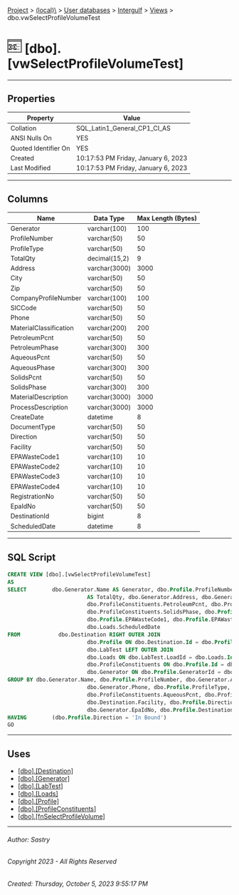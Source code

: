 #### 

[Project](../../../../index.md) > [(local)\\](../../../index.md) > [User databases](../../index.md) > [Intergulf](../index.md) > [Views](Views.md) > dbo.vwSelectProfileVolumeTest

# ![Views](../../../../Images/View32.png) [dbo].[vwSelectProfileVolumeTest]

---

## <a name="#properties"></a>Properties

| Property | Value |
|---|---|
| Collation | SQL_Latin1_General_CP1_CI_AS |
| ANSI Nulls On | YES |
| Quoted Identifier On | YES |
| Created | 10:17:53 PM Friday, January 6, 2023 |
| Last Modified | 10:17:53 PM Friday, January 6, 2023 |


---

## <a name="#columns"></a>Columns

| Name | Data Type | Max Length (Bytes) |
|---|---|---|
| Generator | varchar(100) | 100 |
| ProfileNumber | varchar(50) | 50 |
| ProfileType | varchar(50) | 50 |
| TotalQty | decimal(15,2) | 9 |
| Address | varchar(3000) | 3000 |
| City | varchar(50) | 50 |
| Zip | varchar(50) | 50 |
| CompanyProfileNumber | varchar(100) | 100 |
| SICCode | varchar(50) | 50 |
| Phone | varchar(50) | 50 |
| MaterialClassification | varchar(200) | 200 |
| PetroleumPcnt | varchar(50) | 50 |
| PetroleumPhase | varchar(300) | 300 |
| AqueousPcnt | varchar(50) | 50 |
| AqueousPhase | varchar(300) | 300 |
| SolidsPcnt | varchar(50) | 50 |
| SolidsPhase | varchar(300) | 300 |
| MaterialDescription | varchar(3000) | 3000 |
| ProcessDescription | varchar(3000) | 3000 |
| CreateDate | datetime | 8 |
| DocumentType | varchar(50) | 50 |
| Direction | varchar(50) | 50 |
| Facility | varchar(50) | 50 |
| EPAWasteCode1 | varchar(10) | 10 |
| EPAWasteCode2 | varchar(10) | 10 |
| EPAWasteCode3 | varchar(10) | 10 |
| EPAWasteCode4 | varchar(10) | 10 |
| RegistrationNo | varchar(50) | 50 |
| EpaIdNo | varchar(50) | 50 |
| DestinationId | bigint | 8 |
| ScheduledDate | datetime | 8 |


---

## <a name="#sqlscript"></a>SQL Script

```sql
CREATE VIEW [dbo].[vwSelectProfileVolumeTest]
AS
SELECT        dbo.Generator.Name AS Generator, dbo.Profile.ProfileNumber, dbo.Profile.ProfileType, dbo.fnSelectProfileVolume(dbo.Profile.Id, CONVERT(DATETIME, 01 / 01 / 23, 102), CONVERT(DATETIME, 01 / 06 / 23, 102)) 
                         AS TotalQty, dbo.Generator.Address, dbo.Generator.City, dbo.Generator.Zip, dbo.Profile.CompanyProfileNumber, dbo.Profile.SICCode, dbo.Generator.Phone, dbo.Profile.MaterialClassification, 
                         dbo.ProfileConstituents.PetroleumPcnt, dbo.ProfileConstituents.PetroleumPhase, dbo.ProfileConstituents.AqueousPcnt, dbo.ProfileConstituents.AqueousPhase, dbo.ProfileConstituents.SolidsPcnt, 
                         dbo.ProfileConstituents.SolidsPhase, dbo.Profile.MaterialDescription, dbo.Profile.ProcessDescription, dbo.Profile.CreateDate, dbo.Profile.DocumentType, dbo.Profile.Direction, dbo.Destination.Facility, 
                         dbo.Profile.EPAWasteCode1, dbo.Profile.EPAWasteCode2, dbo.Profile.EPAWasteCode3, dbo.Profile.EPAWasteCode4, dbo.Generator.RegistrationNo, dbo.Generator.EpaIdNo, dbo.Profile.DestinationId, 
                         dbo.Loads.ScheduledDate
FROM            dbo.Destination RIGHT OUTER JOIN
                         dbo.Profile ON dbo.Destination.Id = dbo.Profile.DestinationId LEFT OUTER JOIN
                         dbo.LabTest LEFT OUTER JOIN
                         dbo.Loads ON dbo.LabTest.LoadId = dbo.Loads.Id ON dbo.Profile.Id = dbo.LabTest.ProfileId LEFT OUTER JOIN
                         dbo.ProfileConstituents ON dbo.Profile.Id = dbo.ProfileConstituents.Id LEFT OUTER JOIN
                         dbo.Generator ON dbo.Profile.GeneratorId = dbo.Generator.Id
GROUP BY dbo.Generator.Name, dbo.Profile.ProfileNumber, dbo.Generator.Address, dbo.Generator.City, dbo.Generator.Zip, dbo.Profile.MaterialDescription, dbo.Profile.ProcessDescription, dbo.Profile.SICCode, 
                         dbo.Generator.Phone, dbo.Profile.ProfileType, dbo.Profile.CompanyProfileNumber, dbo.Profile.MaterialClassification, dbo.ProfileConstituents.PetroleumPcnt, dbo.ProfileConstituents.PetroleumPhase, 
                         dbo.ProfileConstituents.AqueousPcnt, dbo.ProfileConstituents.AqueousPhase, dbo.ProfileConstituents.SolidsPcnt, dbo.ProfileConstituents.SolidsPhase, dbo.Profile.CreateDate, dbo.Profile.DocumentType, 
                         dbo.Destination.Facility, dbo.Profile.Direction, dbo.Profile.Id, dbo.Profile.EPAWasteCode1, dbo.Profile.EPAWasteCode2, dbo.Profile.EPAWasteCode3, dbo.Profile.EPAWasteCode4, dbo.Generator.RegistrationNo, 
                         dbo.Generator.EpaIdNo, dbo.Profile.DestinationId, dbo.Loads.ScheduledDate
HAVING        (dbo.Profile.Direction = 'In Bound')
GO

```


---

## <a name="#uses"></a>Uses

* [[dbo].[Destination]](../Tables/dbo_Destination.md)
* [[dbo].[Generator]](../Tables/dbo_Generator.md)
* [[dbo].[LabTest]](../Tables/dbo_LabTest.md)
* [[dbo].[Loads]](../Tables/dbo_Loads.md)
* [[dbo].[Profile]](../Tables/dbo_Profile.md)
* [[dbo].[ProfileConstituents]](../Tables/dbo_ProfileConstituents.md)
* [[dbo].[fnSelectProfileVolume]](../Programmability/Functions/Scalar-valued_Functions/dbo_fnSelectProfileVolume.md)


---

###### Author:  Sastry

###### Copyright 2023 - All Rights Reserved

###### Created: Thursday, October 5, 2023 9:55:17 PM

